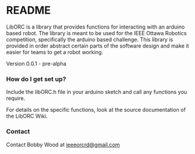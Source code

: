 # README #

LibORC is a library that provides functions for interacting with an arduino based robot. 
The library is meant to be used for the IEEE Ottawa Robotics competition, specifically the
arduino based challenge. This library is provided in order abstract certain parts of the 
software design and make it easier for teams to get a robot working.

Version 0.0.1 - pre-alpha

### How do I get set up? ###

Include the libORC.h file in your arduino sketch and call any functions you require.

For details on the specific functions, look at the source documentation of the LibORC Wiki.

### Contact ###
Contact Bobby Wood at ieeeorcrd@gmail.com